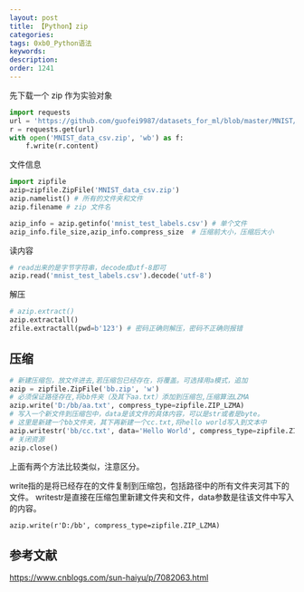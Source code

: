 ```yaml
---
layout: post
title: 【Python】zip
categories:
tags: 0xb0_Python语法
keywords:
description:
order: 1241
---
```



先下载一个 zip 作为实验对象
```py
import requests
url = 'https://github.com/guofei9987/datasets_for_ml/blob/master/MNIST/MNIST_data_csv.zip?raw=true'
r = requests.get(url)
with open('MNIST_data_csv.zip', 'wb') as f:
    f.write(r.content)
```


文件信息
```py
import zipfile
azip=zipfile.ZipFile('MNIST_data_csv.zip')
azip.namelist() # 所有的文件夹和文件
azip.filename # zip 文件名

azip_info = azip.getinfo('mnist_test_labels.csv') # 单个文件
azip_info.file_size,azip_info.compress_size  # 压缩前大小，压缩后大小
```

读内容
```py
# read出来的是字节字符串，decode成utf-8即可
azip.read('mnist_test_labels.csv').decode('utf-8')
```

解压
```py
# azip.extract()
azip.extractall()
zfile.extractall(pwd=b'123') # 密码正确则解压，密码不正确则报错
```

## 压缩
```py
# 新建压缩包，放文件进去,若压缩包已经存在，将覆盖。可选择用a模式，追加
azip = zipfile.ZipFile('bb.zip', 'w')
# 必须保证路径存在,将bb件夹（及其下aa.txt）添加到压缩包,压缩算法LZMA
azip.write('D:/bb/aa.txt', compress_type=zipfile.ZIP_LZMA)
# 写入一个新文件到压缩包中，data是该文件的具体内容，可以是str或者是byte。
# 这里是新建一个bb文件夹，其下再新建一个cc.txt,将hello world写入到文本中
azip.writestr('bb/cc.txt', data='Hello World', compress_type=zipfile.ZIP_DEFLATED)
# 关闭资源
azip.close()
```
上面有两个方法比较类似，注意区分。

write指的是将已经存在的文件复制到压缩包，包括路径中的所有文件夹河其下的文件。
writestr是直接在压缩包里新建文件夹和文件，data参数是往该文件中写入的内容。



```
azip.write(r'D:/bb', compress_type=zipfile.ZIP_LZMA)
```




## 参考文献
https://www.cnblogs.com/sun-haiyu/p/7082063.html

